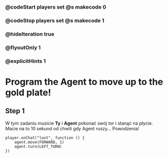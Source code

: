 ### @codeStart players set @s makecode 0
### @codeStop players set @s makecode 1

### @hideIteration true 
### @flyoutOnly 1
### @explicitHints 1


# Program the Agent to move up to the gold plate!

## Step 1
W tym zadaniu musicie **Ty** i **Agent** pokonać swój tor i stanąć na płycie. Macie na to 10 sekund od chwili gdy Agent ruszy... Powodzenia!

```ghost
player.onChat("last", function () {
    agent.move(FORWARD, 1)
    agent.turn(LEFT_TURN)
})
```
